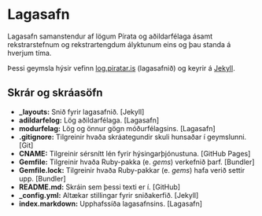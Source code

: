 # Lagasafn

Lagasafn samanstendur af lögum Pírata og aðildarfélaga ásamt rekstrarstefnum og rekstrartengdum ályktunum eins og þau standa á hverjum tíma.

Þessi geymsla hýsir vefinn [log.piratar.is](log.piratar.is) (lagasafnið) og keyrir á [Jekyll](https://jekyllrb.com).

## Skrár og skráasöfn

* **_layouts:** Snið fyrir lagasafnið. [Jekyll]
* **adildarfelog:** Lög aðildarfélaga. [Lagasafn]
* **modurfelag:** Lög og önnur gögn móðurfélagsins. [Lagasafn]
* **.gitignore:** Tilgreinir hvaða skráategundir skuli hunsaðar í geymslunni. [Git]
* **CNAME:** Tilgreinir sérsnítt lén fyrir hýsingarþjónustuna. [GitHub Pages]
* **Gemfile:** Tilgreinir hvaða Ruby-pakka (e. *gems*) verkefnið þarf. [Bundler]
* **Gemfile.lock:** Tilgreinir hvaða Ruby-pakkar (e. *gems*) hafa verið settir upp. [Bundler]
* **README.md:** Skráin sem þessi texti er í. [GitHub]
* **_config.yml:** Altækar stillingar fyrir sniðakerfið. [Jekyll]
* **index.markdown:** Upphafssíða lagasafnsins. [Lagasafn]